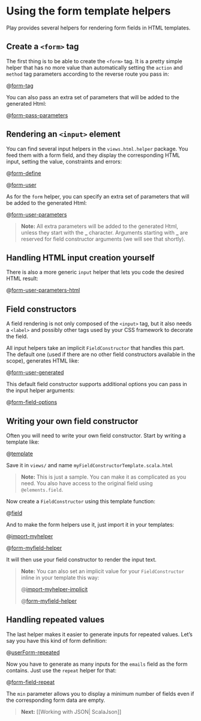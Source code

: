 # Using the form template helpers

Play provides several helpers for rendering form fields in HTML templates.

## Create a `<form>` tag
    
The first thing is to be able to create the `<form>` tag. It is a pretty simple helper that has no more value than automatically setting the `action` and `method` tag parameters according to the reverse route you pass in:

@[form-tag](code/scalaguide/forms/scalaformhelper/views/login.scala.html)


You can also pass an extra set of parameters that will be added to the generated Html:

@[form-pass-parameters](code/scalaguide/forms/scalaformhelper/views/login.scala.html)


## Rendering an `<input>` element

You can find several input helpers in the `views.html.helper` package. You feed them with a form field, and they display the corresponding HTML input, setting the value, constraints and errors:

@[form-define](code/scalaguide/forms/scalaformhelper/views/user.scala.html)

@[form-user](code/scalaguide/forms/scalaformhelper/views/user.scala.html)


As for the `form` helper, you can specify an extra set of parameters that will be added to the generated Html:

@[form-user-parameters](code/scalaguide/forms/scalaformhelper/views/user.scala.html)


> **Note:** All extra parameters will be added to the generated Html, unless they start with the **\_** character. Arguments starting with **\_** are reserved for field constructor arguments (we will see that shortly).

## Handling HTML input creation yourself

There is also a more generic `input` helper that lets you code the desired HTML result:

@[form-user-parameters-html](code/scalaguide/forms/scalaformhelper/views/user.scala.html)

## Field constructors

A field rendering is not only composed of the `<input>` tag, but it also needs a `<label>` and possibly other tags used by your CSS framework to decorate the field.
    
All input helpers take an implicit `FieldConstructor` that handles this part. The default one (used if there are no other field constructors available in the scope), generates HTML like:

@[form-user-generated](code/scalaguide/forms/scalaformhelper/views/user.scala.html)


This default field constructor supports additional options you can pass in the input helper arguments:

@[form-field-options](code/scalaguide/forms/scalaformhelper/views/user.scala.html)

## Writing your own field constructor

Often you will need to write your own field constructor. Start by writing a template like:

@[template](code/scalaguide/forms/scalaformhelper/views/myFieldConstructorTemplate.scala.html)

Save it in `views/` and name `myFieldConstructorTemplate.scala.html`

> **Note:** This is just a sample. You can make it as complicated as you need. You also have access to the original field using `@elements.field`.

Now create a `FieldConstructor` using this template function:

@[field](code/scalaguide/forms/scalaformhelper/views/withFieldConstructor.scala.html)

And to make the form helpers use it, just import it in your templates:

@[import-myhelper](code/scalaguide/forms/scalaformhelper/views/user.scala.html)

@[form-myfield-helper](code/scalaguide/forms/scalaformhelper/views/user.scala.html)

It will then use your field constructor to render the input text.

> **Note:** You can also set an implicit value for your `FieldConstructor` inline in your template this way:
>
>@[import-myhelper-implicit](code/scalaguide/forms/scalaformhelper/views/user.scala.html)
>
>@[form-myfield-helper](code/scalaguide/forms/scalaformhelper/views/user.scala.html)

## Handling repeated values

The last helper makes it easier to generate inputs for repeated values. Let’s say you have this kind of form definition:

@[userForm-repeated](code/ScalaForms.scala)

Now you have to generate as many inputs for the `emails` field as the form contains. Just use the `repeat` helper for that:

@[form-field-repeat](code/scalaguide/forms/scalaformhelper/views/register.scala.html)

The `min` parameter allows you to display a minimum number of fields even if the corresponding form data are empty.

> **Next:** [[Working with JSON| ScalaJson]]



